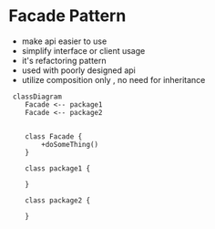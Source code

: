# Facade Pattern 
- make api easier to use 
- simplify interface or client usage 
- it's refactoring pattern 
- used with poorly designed api 
- utilize composition only , no need for inheritance





```mermaid
 classDiagram
    Facade <-- package1
    Facade <-- package2
  
  
    class Facade {
        +doSomeThing()
    }
    
    class package1 {
         
    }
    
    class package2 {
         
    }
    
```